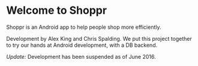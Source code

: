# Welcome to Shoppr

Shoppr is an Android app to help people shop more efficiently.

Development by Alex King and Chris Spalding. We put this project together to try our hands at Android development, with a DB backend.

*Update:* Development has been suspended as of June 2016.
